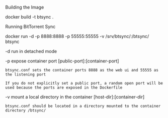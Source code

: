 Building the Image

docker build -t btsync .

Running BitTorrent Sync

docker run -d -p 8888:8888 -p 55555:55555 -v /srv/btsync/:/btsync/ btsync

-d run in detached mode

-p expose container port [public-port]:[container-port]

    btsync.conf sets the container ports 8888 as the web ui and 55555 as the listening port

    If you do not explicitly set a public port, a random open port will be used because the ports are exposed in the Dockerfile

-v mount a local directory in the container [host-dir]:[container-dir]

    btsync.conf should be located in a directory mounted to the container directory /btsync/

